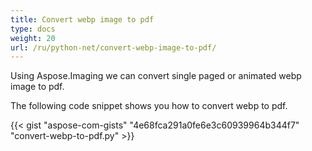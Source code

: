 ```yaml
---
title: Convert webp image to pdf
type: docs
weight: 20
url: /ru/python-net/convert-webp-image-to-pdf/
---
```


Using Aspose.Imaging we can convert single paged or animated webp image to pdf.

The following code snippet shows you how to convert webp to pdf.

{{< gist "aspose-com-gists" "4e68fca291a0fe6e3c60939964b344f7" "convert-webp-to-pdf.py" >}}
